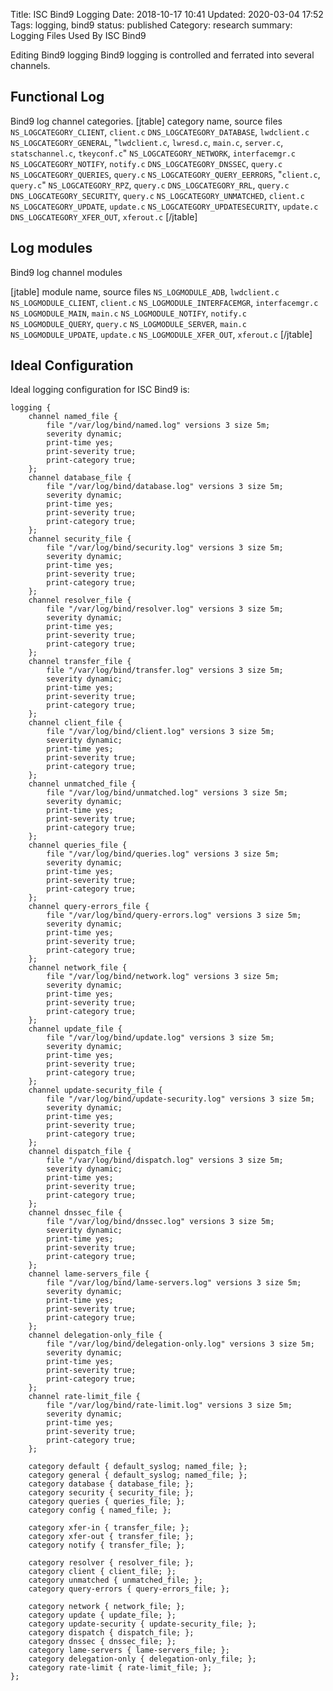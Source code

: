 Title: ISC Bind9 Logging
Date: 2018-10-17 10:41
Updated: 2020-03-04 17:52
Tags: logging, bind9
status: published
Category: research
summary: Logging Files Used By ISC Bind9

Editing Bind9 logging Bind9 logging is controlled and ferrated into several channels.

Functional Log
--------------
Bind9 log channel categories.
[jtable]
category name, source files
`NS_LOGCATEGORY_CLIENT`, `client.c`
`DNS_LOGCATEGORY_DATABASE`, `lwdclient.c`
`NS_LOGCATEGORY_GENERAL`, "`lwdclient.c`, `lwresd.c`, `main.c`, `server.c`, `statschannel.c`, `tkeyconf.c`"
`NS_LOGCATEGORY_NETWORK`, `interfacemgr.c`
`NS_LOGCATEGORY_NOTIFY`, `notify.c`
`DNS_LOGCATEGORY_DNSSEC`, `query.c`
`NS_LOGCATEGORY_QUERIES`, `query.c`
`NS_LOGCATEGORY_QUERY_EERRORS`, "`client.c`, `query.c`"
`NS_LOGCATEGORY_RPZ`, `query.c`
`DNS_LOGCATEGORY_RRL`, `query.c`
`DNS_LOGCATEGORY_SECURITY`, `query.c`
`NS_LOGCATEGORY_UNMATCHED`, `client.c`
`NS_LOGCATEGORY_UPDATE`, `update.c`
`NS_LOGCATEGORY_UPDATESECURITY`, `update.c`
`DNS_LOGCATEGORY_XFER_OUT`, `xferout.c`
[/jtable]


Log modules
-----------
Bind9 log channel modules

[jtable]
module name, source files
`NS_LOGMODULE_ADB`, `lwdclient.c`
`NS_LOGMODULE_CLIENT`, `client.c`
`NS_LOGMODULE_INTERFACEMGR`, `interfacemgr.c`
`NS_LOGMODULE_MAIN`, `main.c`
`NS_LOGMODULE_NOTIFY`, `notify.c`
`NS_LOGMODULE_QUERY`, `query.c`
`NS_LOGMODULE_SERVER`, `main.c`
`NS_LOGMODULE_UPDATE`, `update.c`
`NS_LOGMODULE_XFER_OUT`, `xferout.c`
[/jtable]

Ideal Configuration
--------------------
Ideal logging configuration for ISC Bind9 is:
```nginx
logging {
    channel named_file {
        file "/var/log/bind/named.log" versions 3 size 5m;
        severity dynamic;
        print-time yes;
        print-severity true;
        print-category true;
    };
    channel database_file {
        file "/var/log/bind/database.log" versions 3 size 5m;
        severity dynamic;
        print-time yes;
        print-severity true;
        print-category true;
    };
    channel security_file {
        file "/var/log/bind/security.log" versions 3 size 5m;
        severity dynamic;
        print-time yes;
        print-severity true;
        print-category true;
    };
    channel resolver_file {
        file "/var/log/bind/resolver.log" versions 3 size 5m;
        severity dynamic;
        print-time yes;
        print-severity true;
        print-category true;
    };
    channel transfer_file {
        file "/var/log/bind/transfer.log" versions 3 size 5m;
        severity dynamic;
        print-time yes;
        print-severity true;
        print-category true;
    };
    channel client_file {
        file "/var/log/bind/client.log" versions 3 size 5m;
        severity dynamic;
        print-time yes;
        print-severity true;
        print-category true;
    };
    channel unmatched_file {
        file "/var/log/bind/unmatched.log" versions 3 size 5m;
        severity dynamic;
        print-time yes;
        print-severity true;
        print-category true;
    };
    channel queries_file {
        file "/var/log/bind/queries.log" versions 3 size 5m;
        severity dynamic;
        print-time yes;
        print-severity true;
        print-category true;
    };
    channel query-errors_file {
        file "/var/log/bind/query-errors.log" versions 3 size 5m;
        severity dynamic;
        print-time yes;
        print-severity true;
        print-category true;
    };
    channel network_file {
        file "/var/log/bind/network.log" versions 3 size 5m;
        severity dynamic;
        print-time yes;
        print-severity true;
        print-category true;
    };
    channel update_file {
        file "/var/log/bind/update.log" versions 3 size 5m;
        severity dynamic;
        print-time yes;
        print-severity true;
        print-category true;
    };
    channel update-security_file {
        file "/var/log/bind/update-security.log" versions 3 size 5m;
        severity dynamic;
        print-time yes;
        print-severity true;
        print-category true;
    };
    channel dispatch_file {
        file "/var/log/bind/dispatch.log" versions 3 size 5m;
        severity dynamic;
        print-time yes;
        print-severity true;
        print-category true;
    };
    channel dnssec_file {
        file "/var/log/bind/dnssec.log" versions 3 size 5m;
        severity dynamic;
        print-time yes;
        print-severity true;
        print-category true;
    };
    channel lame-servers_file {
        file "/var/log/bind/lame-servers.log" versions 3 size 5m;
        severity dynamic;
        print-time yes;
        print-severity true;
        print-category true;
    };
    channel delegation-only_file {
        file "/var/log/bind/delegation-only.log" versions 3 size 5m;
        severity dynamic;
        print-time yes;
        print-severity true;
        print-category true;
    };
    channel rate-limit_file {
        file "/var/log/bind/rate-limit.log" versions 3 size 5m;
        severity dynamic;
        print-time yes;
        print-severity true;
        print-category true;
    };

    category default { default_syslog; named_file; };
    category general { default_syslog; named_file; };
    category database { database_file; };
    category security { security_file; };
    category queries { queries_file; };
    category config { named_file; };

    category xfer-in { transfer_file; };
    category xfer-out { transfer_file; };
    category notify { transfer_file; };

    category resolver { resolver_file; };
    category client { client_file; };
    category unmatched { unmatched_file; };
    category query-errors { query-errors_file; };

    category network { network_file; };
    category update { update_file; };
    category update-security { update-security_file; };
    category dispatch { dispatch_file; };
    category dnssec { dnssec_file; };
    category lame-servers { lame-servers_file; };
    category delegation-only { delegation-only_file; };
    category rate-limit { rate-limit_file; };
};
```

